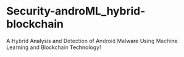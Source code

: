 # Security-androML_hybrid-blockchain
A Hybrid Analysis and Detection of Android Malware Using Machine Learning and Blockchain Technology1
